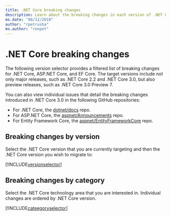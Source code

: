 ```yaml
---
title: .NET Core breaking changes
description: Learn about the breaking changes in each version of .NET Core.
ms.date: "08/12/2019"
author: "rpetrusha"
ms.author: "ronpet"
---
```

# .NET Core breaking changes

The following version selector provides a filtered list of breaking changes for .NET Core, ASP.NET Core, and EF Core. The target versions include not only major releases, such as .NET Core 2.2 and .NET Core 3.0, but also preview releases, such as .NET Core 3.0 Preview 7.

You can also view individual issues that detail the breaking changes introduced in .NET Core 3.0 in the following GitHub repositories:

- For .NET Core, the [dotnet/docs](https://github.com/dotnet/docs/issues?q=is%3Aopen+is%3Aissue+label%3Abreaking-change) repo.
- For ASP.NET Core, the [aspnet/Announcements](https://github.com/aspnet/Announcements/issues?q=is%3Aissue+is%3Aopen+label%3A%22Breaking+change%22+label%3A3.0.0) repo.
- For Entity Framework Core, the [aspnet/EntityFrameworkCore](https://github.com/aspnet/EntityFrameworkCore/issues?q=is%3Aopen+is%3Aissue+label%3Abreaking-change) repo.

## Breaking changes by version

Select the .NET Core version that you are currently targeting and then the .NET Core version you wish to migrate to:

[!INCLUDE[versionselector](~/includes/core-changes/versionselector.md)]

## Breaking changes by category

Select the .NET Core technology area that you are interested in. Individual changes are ordered by .NET Core version.

[!INCLUDE[cateegoryselector](~/includes/core-changes/categoryselector.md)]
